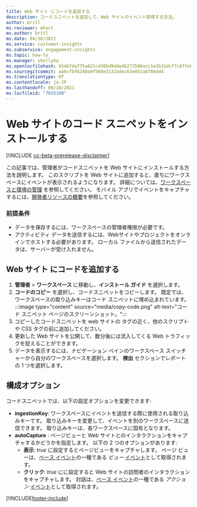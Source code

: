 ```yaml
---
title: Web サイト にコードを追加する
description: コードスニペットを追加して、Web サイトのイベント取得する方法。
author: britl
ms.reviewer: mhart
ms.author: britl
ms.date: 04/30/2021
ms.service: customer-insights
ms.subservice: engagement-insights
ms.topic: how-to
ms.manager: shellyha
ms.openlocfilehash: b5467da775a621c436bd9ddedb272506acc1e2b31dcf7c87feb5dd11e2daae2b
ms.sourcegitcommit: aa0cfbf6240a9f560e3131bdec63e051a8786dd4
ms.translationtype: HT
ms.contentlocale: ja-JP
ms.lasthandoff: 08/10/2021
ms.locfileid: "7035100"
---
```

# <a name="install-the-code-snippet-on-a-website"></a>Web サイトのコード スニペットをインストールする

[!INCLUDE [cc-beta-prerelease-disclaimer](includes/cc-beta-prerelease-disclaimer.md)]

この記事では、管理者がコードスニペットを Web サイトにインストールする方法を説明します。 このスクリプトを Web サイトに追加すると、直ちにワークスペースにイベントが表示されるようになります。 詳細については、[ワークスペースと環境の管理](manage-environments-workspaces.md) を参照してください。 モバイル アプリでイベントをキャプチャするには、[開発者リソースの概要](developer-resources.md)を参照してください。


### <a name="prerequisites"></a>前提条件

* データを保存するには、ワークスペースの管理者権限が必要です。
* アクティビティ データを送信するには、Webサイトやプロジェクトをオンラインでホストする必要があります。 ローカル ファイルから送信されたデータは、サーバーが受け入れません。


## <a name="add-code-to-your-website"></a>Web サイト にコードを追加する
1.  **管理者** > **ワークスペース** に移動し、**インストール ガイド** を選択します。
1. **コードのコピー** を選択し、コードスニペットをコピーします。 既定では、ワークスペースの取り込みキーはコード スニペットに埋め込まれています。
:::image type="content" source="media/copy-code.png" alt-text="コード スニペット ページのスクリーンショット。":::
3. コピーしたコードスニペットを web サイトの <head> タグの近く、他のスクリプトや CSS  タグの前に追加してください。
4.  更新した Web サイトを公開して、数分後には流入してくる Web トラフィックを捉えることができます。
5.  データを表示するには、ナビゲーション ペインのワークスペース スイッチャーから自分のワークスペースを選択します。 **検出** セクションでレポートの 1 つを選択します。

## <a name="configuration-options"></a>構成オプション

コードスニペットでは、以下の設定オプションを変更できます:

- **ingestionKey**: ワークスペースにイベントを送信する際に使用される取り込みキーです。 取り込みキーを変更して、イベントを別のワークスペースに送信できます。 取り込みキーは、各ワークスペースに固有となります。 
- **autoCapture** : ページビューと Web サイトとのインタラクションをキャプチャするかどうかを指定します。 以下の 2 つのオプションがあります:
    - **表示**: *true* に設定するとページビューをキャプチャします。 ページ ビューは、[ベース イベント](glossary.md#base-event)の一種である *ビュー* [イベント](glossary.md#event)として取得されます。
    - **クリック**: *true* にに設定すると Web サイトの訪問者のインタラクションをキャプチャします。 対話は、[ベース イベント](glossary.md#base-event)の一種である *アクション* [イベント](glossary.md#event)として取得されます。

[!INCLUDE[footer-include](../includes/footer-banner.md)]
